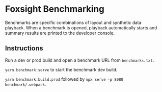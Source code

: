 # Foxsight Benchmarking

Benchmarks are specific combinations of layout and synthetic data playback. When a benchmark is opened, playback automatically starts and summary results are printed to the developer console.

## Instructions

Run a dev or prod build and open a benchmark URL from `benchmarks.txt`.

`yarn benchmark:serve` to start the benchmark dev build.

`yarn benchmark:build:prod` followed by `npx serve -p 8080 benchmark/.webpack`.
